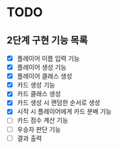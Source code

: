 # TODO

## 2단계 구현 기능 목록

- [x] 플레이어 이름 입력 기능 
- [x] 플레이어 생성 기능
- [x] 플레이어 클래스 생성  
- [x] 카드 생성 기능
- [x] 카드 클래스 생성
- [x] 카드 생성 시 랜덤한 순서로 생성
- [x] 시작 시 플레이어에게 카드 분배 기능
- [ ] 카드 점수 계산 기능
- [ ] 우승자 판단 기능
- [ ] 결과 출력